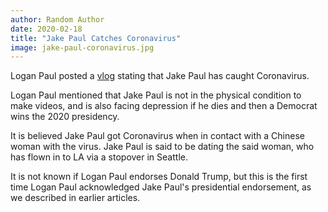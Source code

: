 ```yaml
---
author: Random Author
date: 2020-02-18
title: "Jake Paul Catches Coronavirus"
image: jake-paul-coronavirus.jpg
---
```


Logan Paul posted a [vlog](https://www.youtube.com/watch?v=hiRacdl02w4) stating
that Jake Paul has caught Coronavirus.

Logan Paul mentioned that Jake Paul is not in the physical condition to
make videos, and is also facing depression if he dies and then a Democrat wins
the 2020 presidency.

It is believed Jake Paul got Coronavirus when in contact with a Chinese woman
with the virus. Jake Paul is said to be dating the said woman, who has flown
in to LA via a stopover in Seattle.

It is not known if Logan Paul endorses Donald Trump, but this is the first time
Logan Paul acknowledged Jake Paul's presidential endorsement, as we described
in earlier articles.
